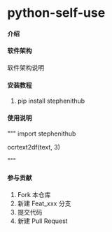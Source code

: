 # python-self-use

#### 介绍

#### 软件架构
软件架构说明


#### 安装教程

1.  pip install stephenithub

#### 使用说明

"""
import stephenithub

ocrtext2df(text, 3)

"""

#### 参与贡献

1.  Fork 本仓库
2.  新建 Feat_xxx 分支
3.  提交代码
4.  新建 Pull Request



